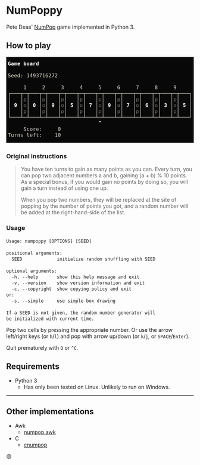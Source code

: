 # NumPoppy

Pete Deas' [NumPop](https://petedeas.co.uk/numpop.html) game implemented
in Python 3.

## How to play

![NumPoppy](img/numpoppy.png "Screenshot of a recent NumPoppy game")

### Original instructions

> You have ten turns to gain as many points as you can. Every turn, you
> can pop two adjacent numbers a and b, gaining (a + b) % 10 points. As
> a special bonus, if you would gain no points by doing so, you will gain
> a turn instead of using one up.
>
> When you pop two numbers, they will be replaced at the site of popping
> by the number of points you got, and a random number will be added at
> the right-hand-side of the list.

### Usage

```text
Usage: numpoppy [OPTIONS] [SEED]

positional arguments:
  SEED             initialize random shuffling with SEED

optional arguments:
  -h, --help       show this help message and exit
  -v, --version    show version information and exit
  -c, --copyright  show copying policy and exit
or:
  -s, --simple     use simple box drawing

If a SEED is not given, the random number generator will
be initialized with current time.
```

Pop two cells by pressing the appropriate number. Or use the arrow
left/right keys (or `h`/`l`) and pop with arrow up/down (or `k`/`j`,
or `SPACE`/`Enter`).

Quit prematurely with `Q` or `^C`.

## Requirements

* Python 3
  * Has only been tested on Linux. Unlikely to run on Windows.

----

## Other implementations

* Awk
  * [numpop.awk](https://gist.github.com/mdom/0d1c0c87403d98700c7d4bed08c41a38)
* C
  * [cnumpop](https://code.shroom.party/cnumpop/files.html)

:smile:
